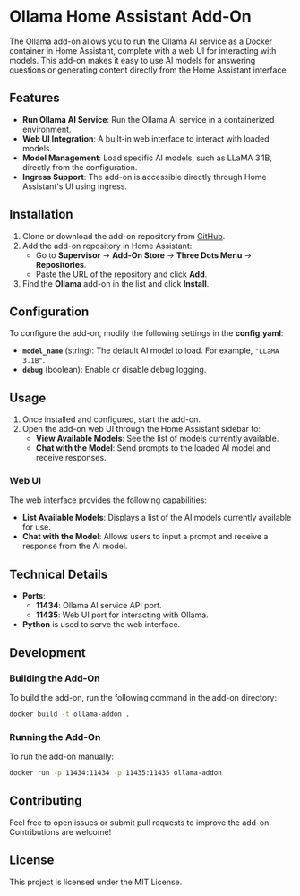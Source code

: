 # Ollama Home Assistant Add-On

The Ollama add-on allows you to run the Ollama AI service as a Docker container in Home Assistant, complete with a web UI for interacting with models. This add-on makes it easy to use AI models for answering questions or generating content directly from the Home Assistant interface.

## Features
- **Run Ollama AI Service**: Run the Ollama AI service in a containerized environment.
- **Web UI Integration**: A built-in web interface to interact with loaded models.
- **Model Management**: Load specific AI models, such as LLaMA 3.1B, directly from the configuration.
- **Ingress Support**: The add-on is accessible directly through Home Assistant's UI using ingress.

## Installation
1. Clone or download the add-on repository from [GitHub](https://github.com/jhaveripatric/Homeassistant-addons-ollama).
2. Add the add-on repository in Home Assistant:
    - Go to **Supervisor** → **Add-On Store** → **Three Dots Menu** → **Repositories**.
    - Paste the URL of the repository and click **Add**.
3. Find the **Ollama** add-on in the list and click **Install**.

## Configuration
To configure the add-on, modify the following settings in the **config.yaml**:

- **`model_name`** (string): The default AI model to load. For example, `"LLaMA 3.1B"`.
- **`debug`** (boolean): Enable or disable debug logging.

## Usage
1. Once installed and configured, start the add-on.
2. Open the add-on web UI through the Home Assistant sidebar to:
    - **View Available Models**: See the list of models currently available.
    - **Chat with the Model**: Send prompts to the loaded AI model and receive responses.

### Web UI
The web interface provides the following capabilities:
- **List Available Models**: Displays a list of the AI models currently available for use.
- **Chat with the Model**: Allows users to input a prompt and receive a response from the AI model.

## Technical Details
- **Ports**:
    - **11434**: Ollama AI service API port.
    - **11435**: Web UI port for interacting with Ollama.
- **Python** is used to serve the web interface.

## Development
### Building the Add-On
To build the add-on, run the following command in the add-on directory:
```bash
docker build -t ollama-addon .
```
### Running the Add-On
To run the add-on manually:
```bash
docker run -p 11434:11434 -p 11435:11435 ollama-addon
```

## Contributing
Feel free to open issues or submit pull requests to improve the add-on. Contributions are welcome!

## License
This project is licensed under the MIT License.